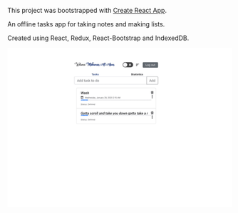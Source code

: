 This project was bootstrapped with [Create React App](https://github.com/facebook/create-react-app).

An offline tasks app for taking notes and making lists.

Created using React, Redux, React-Bootstrap and IndexedDB.


![](ezgif.com-video-to-gif.gif)
